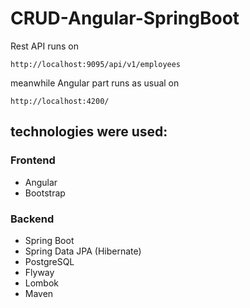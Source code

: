 # CRUD-Angular-SpringBoot

Rest API runs on 
```
http://localhost:9095/api/v1/employees
```
meanwhile Angular part runs as usual on
```
http://localhost:4200/ 
```
## technologies were used: 
### Frontend
- Angular
- Bootstrap
### Backend
- Spring Boot
- Spring Data JPA (Hibernate)
- PostgreSQL
- Flyway
- Lombok
- Maven

